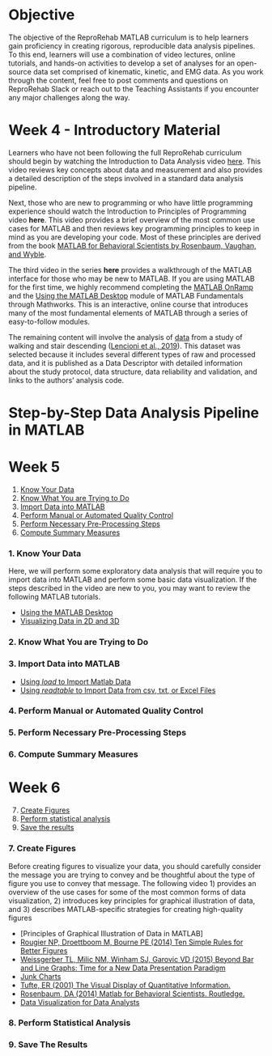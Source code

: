 # Objective
The objective of the ReproRehab MATLAB curriculum is to help learners gain proficiency in creating rigorous, reproducible data analysis pipelines. To this end, learners will use a combination of video lectures, online tutorials, and hands-on activities to develop a set of analyses for an open-source data set comprised of kinematic, kinetic, and EMG data. As you work through the content, feel free to post comments and questions on ReproRehab Slack or reach out to the Teaching Assistants if you encounter any major challenges along the way.

# Week 4 - Introductory Material
Learners who have not been following the full ReproRehab curriculum should begin by watching the Introduction to Data Analysis video [here](https://www.youtube.com/watch?v=13IuiwPAPUY). This video reviews key concepts about data and measurement and also provides a detailed description of the steps involved in a standard data analysis pipeline. 

Next, those who are new to programming or who have little programming experience should watch the Introduction to Principles of Programming video **here**. This video provides a brief overview of the most common use cases for MATLAB and then reviews key programming principles to keep in mind as you are developing your code. Most of these principles are derived from the book [MATLAB for Behavioral Scientists by Rosenbaum, Vaughan, and Wyble](https://www.mathworks.com/academia/books/matlab-for-behavioral-scientists-rosenbaum.html).

The third video in the series **here** provides a walkthrough of the MATLAB interface for those who may be new to MATLAB. If you are using MATLAB for the first time, we highly recommend completing the [MATLAB OnRamp](https://matlabacademy.mathworks.com/details/matlab-onramp/gettingstarted) and the [Using the MATLAB Desktop](https://matlabacademy.mathworks.com/details/matlab-fundamentals/mlbe#module=2) module of MATLAB Fundamentals through Mathworks. This is an interactive, online course that introduces many of the most fundamental elements of MATLAB through a series of easy-to-follow modules. 

The remaining content will involve the analysis of [data](https://doi.org/10.6084/m9.figshare.c.4494755) from a study of walking and stair descending ([Lencioni et al., 2019](https://doi.org/10.1038/s41597-019-0323-z)). This dataset was selected because it includes several different types of raw and processed data, and it is published as a Data Descriptor with detailed information about the study protocol, data structure, data reliability and validation, and links to the authors’ analysis code.

# Step-by-Step Data Analysis Pipeline in MATLAB

# Week 5
1. [Know Your Data](#know-your-data)
2. [Know What You are Trying to Do](#kwyattd)
3. [Import Data into MATLAB](#idim)
4. [Perform Manual or Automated Quality Control](#pmoaqc) 
5. [Perform Necessary Pre-Processing Steps](#pnps) 
6. [Compute Summary Measures](#csm) 

<h3 id="know-your-data">1. Know Your Data</h3>
Here, we will perform some exploratory data analysis that will require you to import data into MATLAB and perform some basic data visualization. If the steps described in the video are new to you, you may want to review the following MATLAB tutorials. 

- [Using the MATLAB Desktop](https://matlabacademy.mathworks.com/details/matlab-fundamentals/mlbe#module=2)
- [Visualizing Data in 2D and 3D](https://matlabacademy.mathworks.com/details/matlab-fundamentals/mlbe#module=6)

<h3 id="kwyattd">2. Know What You are Trying to Do</h3>
<h3 id="idim">3. Import Data into MATLAB </h3>

- [Using _load_ to Import Matlab Data](https://www.mathworks.com/help/matlab/ref/load.html?searchHighlight=load&s_tid=srchtitle_load_1#d124e871871)
- [Using _readtable_ to Import Data from csv, txt, or Excel Files](https://matlabacademy.mathworks.com/details/matlab-fundamentals/mlbe#module=9)

<h3 id="pmoaqc">4. Perform Manual or Automated Quality Control </h3>
<h3 id="pnps">5. Perform Necessary Pre-Processing Steps </h3>
<h3 id="csm">6. Compute Summary Measures </h3>

# Week 6
7. [Create Figures](#cf)
8. [Perform statistical analysis](#psa)
9. [Save the results](#str)

<h3 id="cf">7. Create Figures </h3>
Before creating figures to visualize your data, you should carefully consider the message you are trying to convey and be thoughtful about the type of figure you use to convey that message. The following video 1) provides an overview of the use cases for some of the most common forms of data visualization, 2) introduces key principles for graphical illustration of data, and 3) describes MATLAB-specific strategies for creating high-quality figures

- [Principles of Graphical Illustration of Data in MATLAB]
- [Rougier NP, Droettboom M, Bourne PE (2014) Ten Simple Rules for Better Figures](https://journals.plos.org/ploscompbiol/article?id=10.1371/journal.pcbi.1003833) 
- [Weissgerber TL, Milic NM, Winham SJ, Garovic VD (2015) Beyond Bar and Line Graphs: Time for a New Data Presentation Paradigm](https://doi.org/10.1371/journal.pbio.1002128) 
- [Junk Charts](http://junkcharts.typepad.com/)
- [Tufte, ER (2001) The Visual Display of Quantitative Information.](https://www.amazon.com/Visual-Display-Quantitative-Information/dp/1930824130)
- [Rosenbaum, DA (2014) Matlab for Behavioral Scientists. Routledge.](https://www.mathworks.com/academia/books/matlab-for-behavioral-scientists-rosenbaum.html)
- [Data Visualization for Data Analysts](https://www.linkedin.com/learning/data-visualization-for-data-analysis-and-analytics)

<h3 id="psa">8. Perform Statistical Analysis </h3>
<h3 id="str">9. Save The Results </h3>






